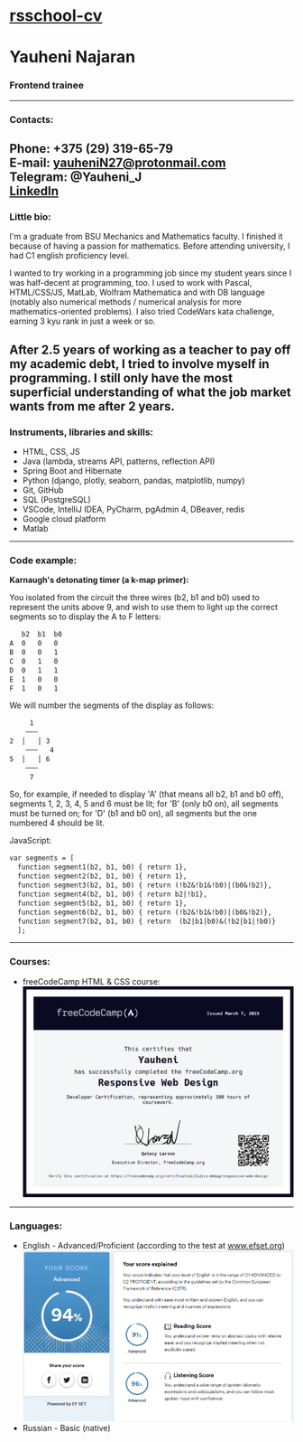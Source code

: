 # [rsschool-cv](https://judjin-debug.github.io/rsschool-cv/cv)
# Yauheni Najaran
### Frontend trainee
---
### Contacts:
**Phone:** +375 (29) 319-65-79\
**E-mail:** yauheniN27@protonmail.com\
**Telegram:** @Yauheni_J\
[LinkedIn](https://www.linkedin.com/in/yauheni-najaran-bb833a228/)
---
### Little bio:
I'm a graduate from BSU Mechanics and Mathematics faculty. I finished it
because of having a passion for mathematics. Before attending university, 
I had C1 english proficiency level.

I wanted to try working in a programming job since my student years since 
I was half-decent at programming, too. I used to work with Pascal,
HTML/CSS/JS, MatLab, Wolfram Mathematica and with DB language (notably also
numerical methods / numerical analysis for more mathematics-oriented problems). 
I also tried CodeWars  kata challenge, earning 3 kyu rank in just a week or so.

After 2.5 years of working as a teacher to pay off my academic debt, I tried to 
involve myself in programming. I still only have the most superficial 
understanding of what the job market wants from me after 2 years.
---

### Instruments, libraries and skills:
* HTML, CSS, JS
* Java (lambda, streams API, patterns, reflection API)
* Spring Boot and Hibernate
* Python (django, plotly, seaborn, pandas, matplotlib, numpy)
* Git, GitHub
* SQL (PostgreSQL)
* VSCode, IntelliJ IDEA, PyCharm, pgAdmin 4, DBeaver, redis
* Google cloud platform
* Matlab
---
### Code example:
**Karnaugh's detonating timer (a k-map primer):**

You isolated from the circuit the three wires (b2, b1 and b0) used to represent the units above 9, and wish to use them to light up the correct segments so to display the A to F letters:
```
   b2  b1  b0
A  0   0   0
B  0   0   1
C  0   1   0
D  0   1   1
E  1   0   0
F  1   0   1
```
We will number the segments of the display as follows: 
```
     1
    ───
2  │   │ 3
    ───   4
5  │   │ 6
    ───
     7
```
So, for example, if needed to display 'A' (that means all b2, b1 and b0 off), segments 1, 2, 3, 4, 5 and 6 must be lit; for 'B' (only b0 on), all segments must be turned on; for 'D' (b1 and b0 on), all segments but the one numbered 4 should be lit.

JavaScript:
```
var segments = [
  function segment1(b2, b1, b0) { return 1},
  function segment2(b2, b1, b0) { return 1},
  function segment3(b2, b1, b0) { return (!b2&!b1&!b0)|(b0&!b2)},
  function segment4(b2, b1, b0) { return b2|!b1},
  function segment5(b2, b1, b0) { return 1},
  function segment6(b2, b1, b0) { return (!b2&!b1&!b0)|(b0&!b2)},
  function segment7(b2, b1, b0) { return  (b2|b1|b0)&(!b2|b1|!b0)}
  ];
```
---
### Courses:
* freeCodeCamp HTML & CSS course:
  ![](./media/Certificate.png)
---
### Languages:
* English - Advanced/Proficient (according to the test at www.efset.org)
  ![](./media/en_certificate.png)
* Russian - Basic (native)
